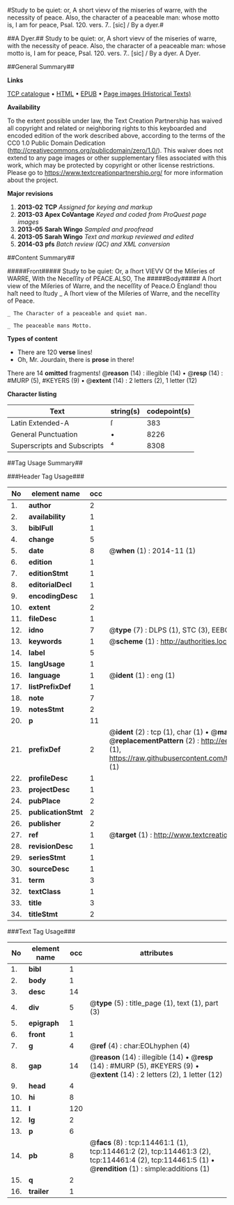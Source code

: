 #Study to be quiet: or, A short vievv of the miseries of warre, with the necessity of peace. Also, the character of a peaceable man: whose motto is, I am for peace, Psal. 120. vers. 7.. [sic] / By a dyer.#

##A Dyer.##
Study to be quiet: or, A short vievv of the miseries of warre, with the necessity of peace. Also, the character of a peaceable man: whose motto is, I am for peace, Psal. 120. vers. 7.. [sic] / By a dyer.
A Dyer.

##General Summary##

**Links**

[TCP catalogue](http://www.ota.ox.ac.uk/tcp/)  • 
[HTML](http://tei.it.ox.ac.uk/tcp/Texts-HTML/free/A94/A94097.html)  • 
[EPUB](http://tei.it.ox.ac.uk/tcp/Texts-EPUB/free/A94/A94097.epub) • 
[Page images (Historical Texts)](https://historicaltexts.jisc.ac.uk/eebo-99862307e)

**Availability**

To the extent possible under law, the Text Creation Partnership has waived all copyright and related or neighboring rights to this keyboarded and encoded edition of the work described above, according to the terms of the CC0 1.0 Public Domain Dedication (http://creativecommons.org/publicdomain/zero/1.0/). This waiver does not extend to any page images or other supplementary files associated with this work, which may be protected by copyright or other license restrictions. Please go to https://www.textcreationpartnership.org/ for more information about the project.

**Major revisions**

1. __2013-02__ __TCP__ *Assigned for keying and markup*
1. __2013-03__ __Apex CoVantage__ *Keyed and coded from ProQuest page images*
1. __2013-05__ __Sarah Wingo__ *Sampled and proofread*
1. __2013-05__ __Sarah Wingo__ *Text and markup reviewed and edited*
1. __2014-03__ __pfs__ *Batch review (QC) and XML conversion*

##Content Summary##

#####Front#####
Study to be quiet: Or, a ſhort VIEVV Of the Miſeries of WARRE, With the Neceſſity of PEACE.ALSO, The
#####Body#####
A ſhort view of the Miſeries of Warre, and the neceſſity of Peace.O England! thou haſt need to ſtudy
    _ A ſhort view of the Miſeries of Warre, and the neceſſity of Peace.

    _ The Character of a peaceable and quiet man.

    _ The peaceable mans Motto.

**Types of content**

  * There are 120 **verse** lines!
  * Oh, Mr. Jourdain, there is **prose** in there!

There are 14 **omitted** fragments! 
 @__reason__ (14) : illegible (14)  •  @__resp__ (14) : #MURP (5), #KEYERS (9)  •  @__extent__ (14) : 2 letters (2), 1 letter (12)

**Character listing**


|Text|string(s)|codepoint(s)|
|---|---|---|
|Latin Extended-A|ſ|383|
|General Punctuation|•|8226|
|Superscripts             and Subscripts|⁴|8308|

##Tag Usage Summary##

###Header Tag Usage###

|No|element name|occ|attributes|
|---|---|---|---|
|1.|__author__|2||
|2.|__availability__|1||
|3.|__biblFull__|1||
|4.|__change__|5||
|5.|__date__|8| @__when__ (1) : 2014-11 (1)|
|6.|__edition__|1||
|7.|__editionStmt__|1||
|8.|__editorialDecl__|1||
|9.|__encodingDesc__|1||
|10.|__extent__|2||
|11.|__fileDesc__|1||
|12.|__idno__|7| @__type__ (7) : DLPS (1), STC (3), EEBO-CITATION (1), PROQUEST (1), VID (1)|
|13.|__keywords__|1| @__scheme__ (1) : http://authorities.loc.gov/ (1)|
|14.|__label__|5||
|15.|__langUsage__|1||
|16.|__language__|1| @__ident__ (1) : eng (1)|
|17.|__listPrefixDef__|1||
|18.|__note__|7||
|19.|__notesStmt__|2||
|20.|__p__|11||
|21.|__prefixDef__|2| @__ident__ (2) : tcp (1), char (1)  •  @__matchPattern__ (2) : ([0-9\-]+):([0-9IVX]+) (1), (.+) (1)  •  @__replacementPattern__ (2) : http://eebo.chadwyck.com/downloadtiff?vid=$1&page=$2 (1), https://raw.githubusercontent.com/textcreationpartnership/Texts/master/tcpchars.xml#$1 (1)|
|22.|__profileDesc__|1||
|23.|__projectDesc__|1||
|24.|__pubPlace__|2||
|25.|__publicationStmt__|2||
|26.|__publisher__|2||
|27.|__ref__|1| @__target__ (1) : http://www.textcreationpartnership.org/docs/. (1)|
|28.|__revisionDesc__|1||
|29.|__seriesStmt__|1||
|30.|__sourceDesc__|1||
|31.|__term__|3||
|32.|__textClass__|1||
|33.|__title__|3||
|34.|__titleStmt__|2||


###Text Tag Usage###

|No|element name|occ|attributes|
|---|---|---|---|
|1.|__bibl__|1||
|2.|__body__|1||
|3.|__desc__|14||
|4.|__div__|5| @__type__ (5) : title_page (1), text (1), part (3)|
|5.|__epigraph__|1||
|6.|__front__|1||
|7.|__g__|4| @__ref__ (4) : char:EOLhyphen (4)|
|8.|__gap__|14| @__reason__ (14) : illegible (14)  •  @__resp__ (14) : #MURP (5), #KEYERS (9)  •  @__extent__ (14) : 2 letters (2), 1 letter (12)|
|9.|__head__|4||
|10.|__hi__|8||
|11.|__l__|120||
|12.|__lg__|2||
|13.|__p__|6||
|14.|__pb__|8| @__facs__ (8) : tcp:114461:1 (1), tcp:114461:2 (2), tcp:114461:3 (2), tcp:114461:4 (2), tcp:114461:5 (1)  •  @__rendition__ (1) : simple:additions (1)|
|15.|__q__|2||
|16.|__trailer__|1||
